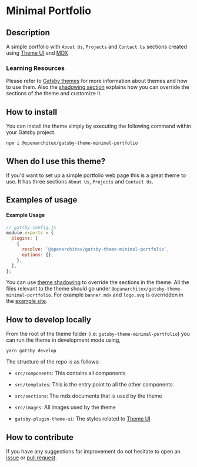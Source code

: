 # Minimal Portfolio

## Description

A simple portfolio with `About Us`, `Projects` and `Contact Us` sections created using
[Theme UI](https://theme-ui.com) and [MDX](https://mdxjs.com/)

### Learning Resources

Please refer to [Gatsby themes](https://www.gatsbyjs.org/docs/themes/) for more information 
about themes and how to use them. Also the [shadowing section](https://www.gatsbyjs.org/docs/themes/shadowing/)
explains how you can override the sections of the theme and customize it. 

## How to install

You can install the theme simply by executing the following command within your Gatsby project.

```shell script
npm i @openarchitex/gatsby-theme-minimal-portfolio
```

## When do I use this theme?

If you'd want to set up a simple portfolio web page this is a great theme to use. 
It has three sections `About Us`, `Projects` and `Contact Us`. 

## Examples of usage

#### Example Usage

```js
// gatsby-config.js
module.exports = {
  plugins: [
    {
      resolve: `@openarchitex/gatsby-theme-minimal-portfolio`,
      options: {},
    },
  ],
};
```

You can use [theme shadowing](https://www.gatsbyjs.org/docs/themes/shadowing/) to override the sections in the theme. 
All the files relevant to the theme should go under `@opanarchitex/gatsby-theme-minimal-portfolio`. 
For example `banner.mdx` and `logo.svg` is overridden in the [example site](https://github.com/OpenArchitex/gatsby-themes/tree/master/examples/minimal-portfolio). 

## How to develop locally

From the root of the theme folder (i.e: `gatsby-theme-minimal-portfolio`) you can run the theme in development mode using,

```shell
yarn gatsby develop
```

The structure of the repo is as follows: 

- `src/components`: This contains all components

- `src/templates`: This is the entry point to all the other components

- `src/sections`: The mdx documents that is used by the theme

- `src/images`: All images used by the theme

- `gatsby-plugin-theme-ui`: The styles related to [Theme UI](https://theme-ui.com/home)

## How to contribute

If you have any suggestions for improvement do not hesitate to  open an [issue](https://github.com/OpenArchitex/gatsby-themes/issues/new/choose) 
or [pull request](https://github.com/OpenArchitex/gatsby-themes/pulls). 